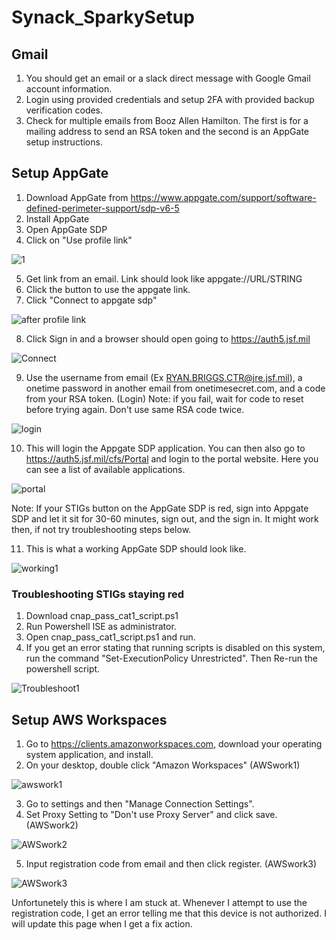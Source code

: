 # Synack_SparkySetup

## Gmail
1) You should get an email or a slack direct message with Google Gmail account information.
2) Login using provided credentials and setup 2FA with provided backup verification codes.
3) Check for multiple emails from Booz Allen Hamilton. The first is for a mailing address to send an RSA token and the second is an AppGate setup instructions.

## Setup AppGate
1) Download AppGate from https://www.appgate.com/support/software-defined-perimeter-support/sdp-v6-5
2) Install AppGate
3) Open AppGate SDP
4) Click on "Use profile link"

![1](https://github.com/user-attachments/assets/627f2354-2daf-407b-9092-2a73b8d3d461)
   
5) Get link from an email. Link should look like appgate://URL/STRING 
6) Click the button to use the appgate link.
7) Click "Connect to appgate sdp" 

![after profile link](https://github.com/user-attachments/assets/937dea36-a8a5-47da-a35e-ebebc847c63a)
   
8) Click Sign in and a browser should open going to https://auth5.jsf.mil 

![Connect](https://github.com/user-attachments/assets/1a4cbbe4-8a8b-41df-8de6-6e2a1933c741)
    
9) Use the username from email (Ex RYAN.BRIGGS.CTR@jre.jsf.mil), a onetime password in another email from onetimesecret.com, and a code from your RSA token. (Login) Note: if you fail, wait for code to reset before trying again. Don't use same RSA code twice.

![login](https://github.com/user-attachments/assets/9eadc41d-1965-45e2-9bf6-00cf4c23de03)

10) This will login the Appgate SDP application. You can then also go to https://auth5.jsf.mil/cfs/Portal and login to the portal website. Here you can see a list of available applications. 

![portal](https://github.com/user-attachments/assets/3256a3a9-f0dc-4eae-9cd7-0fcdb58b5733)

Note: If your STIGs button on the AppGate SDP is red, sign into Appgate SDP and let it sit for 30-60 minutes, sign out, and the sign in. It might work then, if not try troubleshooting steps below.

11) This is what a working AppGate SDP should look like.

![working1](https://github.com/user-attachments/assets/80914d84-5530-479c-895b-a5bf69b8a9a5)


### Troubleshooting STIGs staying red
1) Download cnap_pass_cat1_script.ps1
2) Run Powershell ISE as administrator.
3) Open cnap_pass_cat1_script.ps1 and run. 
4) If you get an error stating that running scripts is disabled on this system, run the command "Set-ExecutionPolicy Unrestricted". Then Re-run the powershell script.
   
![Troubleshoot1](https://github.com/user-attachments/assets/3b62dd2c-07d7-42c1-ab93-343bbcb20587)


## Setup AWS Workspaces
1) Go to https://clients.amazonworkspaces.com, download your operating system application, and install.
2) On your desktop, double click "Amazon Workspaces" (AWSwork1)

![awswork1](https://github.com/user-attachments/assets/92c7855b-8462-49d3-a395-d982d2d0dc0a)

3) Go to settings and then "Manage Connection Settings".
4) Set Proxy Setting to "Don't use Proxy Server" and click save. (AWSwork2)

![AWSwork2](https://github.com/user-attachments/assets/e7656e79-987a-4a41-a215-bf12fafb581b)

5) Input registration code from email and then click register. (AWSwork3)

![AWSwork3](https://github.com/user-attachments/assets/b661a163-6320-4708-94e3-2b46782be981)

Unfortunetely this is where I am stuck at. Whenever I attempt to use the registration code, I get an error telling me that this device is not authorized. I will update this page when I get a fix action.
